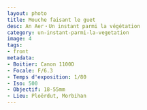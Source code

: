 ```yaml
---
layout: photo
title: Mouche faisant le guet
desc: An Aer・Un instant parmi la végétation
category: un-instant-parmi-la-vegetation
image: 4
tags:
- front
metadata:
- Boitier: Canon 1100D
- Focale: F/6.3
- Temps d'exposition: 1/80
- Iso: 500
- Objectif: 18-55mm
- Lieu: Ploërdut, Morbihan
---
```

